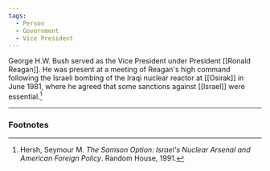 ```yaml
---
tags:
  - Person
  - Government
  - Vice President
---
```

George H.W. Bush served as the Vice President under President [[Ronald Reagan]]. He was present at a meeting of Reagan's high command following the Israeli bombing of the Iraqi nuclear reactor at [[Osirak]] in June 1981, where he agreed that some sanctions against [[Israel]] were essential.[^1]

---

### Footnotes

[^1]: Hersh, Seymour M. *The Samson Option: Israel's Nuclear Arsenal and American Foreign Policy*. Random House, 1991.